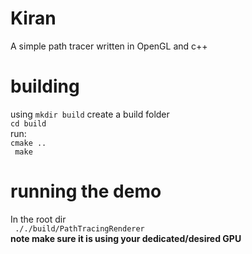 # Kiran
A simple path tracer written in OpenGL and c++


# building
using ```mkdir build``` create a build folder  
```cd build```  
run:  
```cmake ..```  
``` make```  

# running the demo  
In the root dir  
``` ././build/PathTracingRenderer```  
**note make sure it is using your dedicated/desired GPU**
